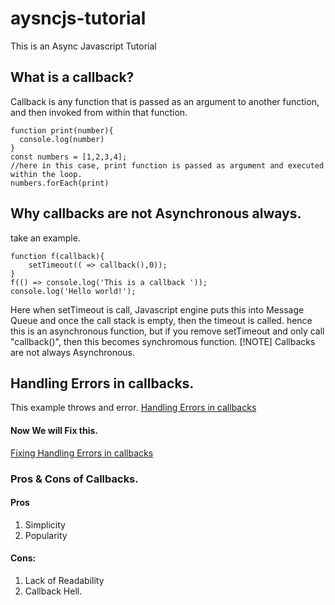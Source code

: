 # aysncjs-tutorial
This is an Async Javascript Tutorial

## What is a callback?
Callback is any function that is passed as an argument to another function, and then invoked from within that function.

```
function print(number){
  console.log(number)
}
const numbers = [1,2,3,4];
//here in this case, print function is passed as argument and executed within the loop.
numbers.forEach(print)
```

## Why callbacks are not Asynchronous always.
take an example.
```
function f(callback){
    setTimeout(( => callback(),0));
}
f(() => console.log('This is a callback '));
console.log('Hello world!');
```
Here when setTimeout is call, Javascript engine puts this into Message Queue and once the call stack is empty, then the timeout is called.
hence this is an asynchronous function, but if you remove setTimeout and only call "callback()", then this becomes synchromous function.
[!NOTE]
Callbacks are not always Asynchronous.

## Handling Errors in callbacks.
This example throws and error.
[Handling Errors in callbacks](callback/handling-error.js)

#### Now We will Fix this.
[Fixing Handling Errors in callbacks](callback/handling-error-fix.js)

### Pros & Cons of Callbacks.
#### Pros
  1. Simplicity
  2. Popularity

#### Cons:
  1. Lack of Readability
  2. Callback Hell.